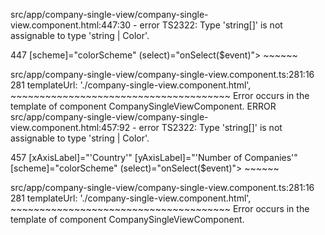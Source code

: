 src/app/company-single-view/company-single-view.component.html:447:30 - error TS2322: Type 'string[]' is not assignable to type 'string | Color'.

447                             [scheme]="colorScheme" (select)="onSelect($event)">
                                 ~~~~~~

  src/app/company-single-view/company-single-view.component.ts:281:16
    281   templateUrl: './company-single-view.component.html',
                       ~~~~~~~~~~~~~~~~~~~~~~~~~~~~~~~~~~~~~~
    Error occurs in the template of component CompanySingleViewComponent.
ERROR
src/app/company-single-view/company-single-view.component.html:457:92 - error TS2322: Type 'string[]' is not assignable to type 'string | Color'.

457                             [xAxisLabel]="'Country'" [yAxisLabel]="'Number of Companies'" [scheme]="colorScheme" (select)="onSelect($event)">
                                                                                               ~~~~~~

  src/app/company-single-view/company-single-view.component.ts:281:16
    281   templateUrl: './company-single-view.component.html',
                       ~~~~~~~~~~~~~~~~~~~~~~~~~~~~~~~~~~~~~~
    Error occurs in the template of component CompanySingleViewComponent.

